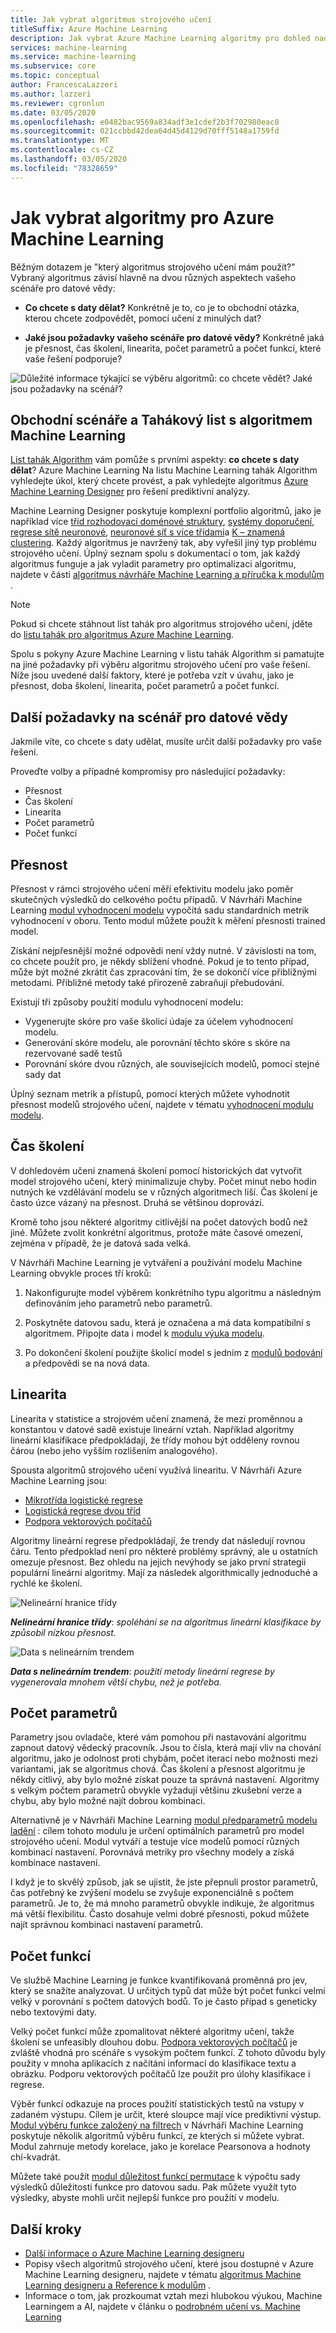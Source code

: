 ```yaml
---
title: Jak vybrat algoritmus strojového učení
titleSuffix: Azure Machine Learning
description: Jak vybrat Azure Machine Learning algoritmy pro dohled nad clustery, klasifikací nebo regresní experimenty v režimu pod dohledem.
services: machine-learning
ms.service: machine-learning
ms.subservice: core
ms.topic: conceptual
author: FrancescaLazzeri
ms.author: lazzeri
ms.reviewer: cgronlun
ms.date: 03/05/2020
ms.openlocfilehash: e0482bac9569a834adf3e1cdef2b3f702980eac0
ms.sourcegitcommit: 021ccbbd42dea64d45d4129d70fff5148a1759fd
ms.translationtype: MT
ms.contentlocale: cs-CZ
ms.lasthandoff: 03/05/2020
ms.locfileid: "78328659"
---
```

# <a name="how-to-select-algorithms-for-azure-machine-learning"></a>Jak vybrat algoritmy pro Azure Machine Learning

Běžným dotazem je "který algoritmus strojového učení mám použít?" Vybraný algoritmus závisí hlavně na dvou různých aspektech vašeho scénáře pro datové vědy:

 - **Co chcete s daty dělat?** Konkrétně je to, co je to obchodní otázka, kterou chcete zodpovědět, pomocí učení z minulých dat?

 - **Jaké jsou požadavky vašeho scénáře pro datové vědy?** Konkrétně jaká je přesnost, čas školení, linearita, počet parametrů a počet funkcí, které vaše řešení podporuje?

 ![Důležité informace týkající se výběru algoritmů: co chcete vědět? Jaké jsou požadavky na scénář?](./media/how-to-select-algorithms/how-to-select-algorithms.png)

## <a name="business-scenarios-and-the-machine-learning-algorithm-cheat-sheet"></a>Obchodní scénáře a Tahákový list s algoritmem Machine Learning

[List tahák Algorithm](https://docs.microsoft.com/azure/machine-learning/algorithm-cheat-sheet?WT.mc_id=docs-article-lazzeri) vám pomůže s prvními aspekty: **co chcete s daty dělat**? Azure Machine Learning Na listu Machine Learning tahák Algorithm vyhledejte úkol, který chcete provést, a pak vyhledejte algoritmus [Azure Machine Learning Designer](https://docs.microsoft.com/azure/machine-learning/concept-designer?WT.mc_id=docs-article-lazzeri) pro řešení prediktivní analýzy. 

Machine Learning Designer poskytuje komplexní portfolio algoritmů, jako je například více [tříd rozhodovací doménové struktury](https://docs.microsoft.com/azure/machine-learning/algorithm-module-reference/multiclass-decision-forest?WT.mc_id=docs-article-lazzeri), [systémy doporučení](https://docs.microsoft.com/azure/machine-learning/algorithm-module-reference/evaluate-recommender?WT.mc_id=docs-article-lazzeri), [regrese sítě neuronové](https://docs.microsoft.com/azure/machine-learning/algorithm-module-reference/neural-network-regression?WT.mc_id=docs-article-lazzeri), [neuronové síť s více třídami](https://docs.microsoft.com/azure/machine-learning/algorithm-module-reference/multiclass-neural-network?WT.mc_id=docs-article-lazzeri)a [K – znamená clustering](https://docs.microsoft.com/azure/machine-learning/algorithm-module-reference/k-means-clustering?WT.mc_id=docs-article-lazzeri). Každý algoritmus je navržený tak, aby vyřešil jiný typ problému strojového učení. Úplný seznam spolu s dokumentací o tom, jak každý algoritmus funguje a jak vyladit parametry pro optimalizaci algoritmu, najdete v části [algoritmus návrháře Machine Learning a příručka k modulům](https://docs.microsoft.com/azure/machine-learning/algorithm-module-reference/module-reference?WT.mc_id=docs-article-lazzeri) .

> [!NOTE]
> Pokud si chcete stáhnout list tahák pro algoritmus strojového učení, jděte do [listu tahák pro algoritmus Azure Machine Learning](https://docs.microsoft.com/azure/machine-learning/algorithm-cheat-sheet?WT.mc_id=docs-article-lazzeri).
> 
> 

Spolu s pokyny Azure Machine Learning v listu tahák Algorithm si pamatujte na jiné požadavky při výběru algoritmu strojového učení pro vaše řešení. Níže jsou uvedené další faktory, které je potřeba vzít v úvahu, jako je přesnost, doba školení, linearita, počet parametrů a počet funkcí.

## <a name="additional-requirements-for-a-data-science-scenario"></a>Další požadavky na scénář pro datové vědy

Jakmile víte, co chcete s daty udělat, musíte určit další požadavky pro vaše řešení. 

Proveďte volby a případné kompromisy pro následující požadavky:

- Přesnost
- Čas školení
- Linearita
- Počet parametrů
- Počet funkcí

## <a name="accuracy"></a>Přesnost

Přesnost v rámci strojového učení měří efektivitu modelu jako poměr skutečných výsledků do celkového počtu případů. V Návrháři Machine Learning [modul vyhodnocení modelu](https://docs.microsoft.com/azure/machine-learning/algorithm-module-reference/evaluate-model?WT.mc_id=docs-article-lazzeri) vypočítá sadu standardních metrik vyhodnocení v oboru. Tento modul můžete použít k měření přesnosti trained model.

Získání nejpřesnější možné odpovědi není vždy nutné. V závislosti na tom, co chcete použít pro, je někdy sblížení vhodné. Pokud je to tento případ, může být možné zkrátit čas zpracování tím, že se dokončí více přibližnými metodami. Přibližné metody také přirozeně zabraňují přebudování.

Existují tři způsoby použití modulu vyhodnocení modelu:

- Vygenerujte skóre pro vaše školicí údaje za účelem vyhodnocení modelu.
- Generování skóre modelu, ale porovnání těchto skóre s skóre na rezervované sadě testů
- Porovnání skóre dvou různých, ale souvisejících modelů, pomocí stejné sady dat

Úplný seznam metrik a přístupů, pomocí kterých můžete vyhodnotit přesnost modelů strojového učení, najdete v tématu [vyhodnocení modulu modelu](https://docs.microsoft.com/azure/machine-learning/algorithm-module-reference/evaluate-model?WT.mc_id=docs-article-lazzeri).

## <a name="training-time"></a>Čas školení

V dohledovém učení znamená školení pomocí historických dat vytvořit model strojového učení, který minimalizuje chyby. Počet minut nebo hodin nutných ke vzdělávání modelu se v různých algoritmech liší. Čas školení je často úzce vázaný na přesnost. Druhá se většinou doprovází. 

Kromě toho jsou některé algoritmy citlivější na počet datových bodů než jiné. Můžete zvolit konkrétní algoritmus, protože máte časové omezení, zejména v případě, že je datová sada velká.

V Návrháři Machine Learning je vytváření a používání modelu Machine Learning obvykle proces tří kroků:

1.  Nakonfigurujte model výběrem konkrétního typu algoritmu a následným definováním jeho parametrů nebo parametrů. 

2.  Poskytněte datovou sadu, která je označena a má data kompatibilní s algoritmem. Připojte data i model k [modulu výuka modelu](https://docs.microsoft.com/azure/machine-learning/algorithm-module-reference/train-model?WT.mc_id=docs-article-lazzeri).

3.  Po dokončení školení použijte školicí model s jedním z [modulů bodování](https://docs.microsoft.com/azure/machine-learning/algorithm-module-reference/score-model?WT.mc_id=docs-article-lazzeri) a předpovědi se na nová data.

## <a name="linearity"></a>Linearita

Linearita v statistice a strojovém učení znamená, že mezi proměnnou a konstantou v datové sadě existuje lineární vztah. Například algoritmy lineární klasifikace předpokládají, že třídy mohou být odděleny rovnou čárou (nebo jeho vyšším rozlišením analogového).

Spousta algoritmů strojového učení využívá linearitu. V Návrháři Azure Machine Learning jsou: 

- [Mikrotřída logistické regrese](https://docs.microsoft.com/azure/machine-learning/algorithm-module-reference/multiclass-logistic-regression?WT.mc_id=docs-article-lazzeri)
- [Logistická regrese dvou tříd](https://docs.microsoft.com/azure/machine-learning/algorithm-module-reference/two-class-logistic-regression?WT.mc_id=docs-article-lazzeri)
- [Podpora vektorových počítačů](https://docs.microsoft.com/azure/machine-learning/algorithm-module-reference/two-class-support-vector-machine?WT.mc_id=docs-article-lazzeri)  

Algoritmy lineární regrese předpokládají, že trendy dat následují rovnou čáru. Tento předpoklad není pro některé problémy správný, ale u ostatních omezuje přesnost. Bez ohledu na jejich nevýhody se jako první strategii populární lineární algoritmy. Mají za následek algorithmically jednoduché a rychlé ke školení.

![Nelineární hranice třídy](./media/how-to-select-algorithms/nonlinear-class-boundary.png)

***Nelineární hranice třídy***: *spoléhání se na algoritmus lineární klasifikace by způsobil nízkou přesnost.*

![Data s nelineárním trendem](./media/how-to-select-algorithms/nonlinear-trend.png)

***Data s nelineárním trendem***: *použití metody lineární regrese by vygenerovala mnohem větší chybu, než je potřeba.*

## <a name="number-of-parameters"></a>Počet parametrů

Parametry jsou ovladače, které vám pomohou při nastavování algoritmu zapnout datový vědecký pracovník. Jsou to čísla, která mají vliv na chování algoritmu, jako je odolnost proti chybám, počet iterací nebo možnosti mezi variantami, jak se algoritmus chová. Čas školení a přesnost algoritmu je někdy citlivý, aby bylo možné získat pouze ta správná nastavení. Algoritmy s velkým počtem parametrů obvykle vyžadují většinu zkušební verze a chybu, aby bylo možné najít dobrou kombinaci.

Alternativně je v Návrháři Machine Learning [modul předparametrů modelu ladění](https://docs.microsoft.com/azure/machine-learning/algorithm-module-reference/tune-model-hyperparameters?WT.mc_id=docs-article-lazzeri) : cílem tohoto modulu je určení optimálních parametrů pro model strojového učení. Modul vytváří a testuje více modelů pomocí různých kombinací nastavení. Porovnává metriky pro všechny modely a získá kombinace nastavení. 

I když je to skvělý způsob, jak se ujistit, že jste přepnuli prostor parametrů, čas potřebný ke zvýšení modelu se zvyšuje exponenciálně s počtem parametrů. Je to, že má mnoho parametrů obvykle indikuje, že algoritmus má větší flexibilitu. Často dosahuje velmi dobré přesnosti, pokud můžete najít správnou kombinaci nastavení parametrů.

## <a name="number-of-features"></a>Počet funkcí

Ve službě Machine Learning je funkce kvantifikovaná proměnná pro jev, který se snažíte analyzovat. U určitých typů dat může být počet funkcí velmi velký v porovnání s počtem datových bodů. To je často případ s geneticky nebo textovými daty. 

Velký počet funkcí může zpomalitovat některé algoritmy učení, takže školení se unfeasibly dlouhou dobu. [Podpora vektorových počítačů](https://docs.microsoft.com/azure/machine-learning/algorithm-module-reference/two-class-support-vector-machine?WT.mc_id=docs-article-lazzeri) je zvláště vhodná pro scénáře s vysokým počtem funkcí. Z tohoto důvodu byly použity v mnoha aplikacích z načítání informací do klasifikace textu a obrázku. Podporu vektorových počítačů lze použít pro úlohy klasifikace i regrese.

Výběr funkcí odkazuje na proces použití statistických testů na vstupy v zadaném výstupu. Cílem je určit, které sloupce mají více prediktivní výstup. [Modul výběru funkce založený na filtrech](https://docs.microsoft.com/azure/machine-learning/algorithm-module-reference/filter-based-feature-selection?WT.mc_id=docs-article-lazzeri) v Návrháři Machine Learning poskytuje několik algoritmů výběru funkcí, ze kterých si můžete vybrat. Modul zahrnuje metody korelace, jako je korelace Pearsonova a hodnoty chí-kvadrát.

Můžete také použít [modul důležitost funkcí permutace](https://docs.microsoft.com/azure/machine-learning/algorithm-module-reference/permutation-feature-importance?WT.mc_id=docs-article-lazzeri) k výpočtu sady výsledků důležitosti funkce pro datovou sadu. Pak můžete využít tyto výsledky, abyste mohli určit nejlepší funkce pro použití v modelu.


## <a name="next-steps"></a>Další kroky

 - [Další informace o Azure Machine Learning designeru](https://docs.microsoft.com/azure/machine-learning/service/concept-designer?WT.mc_id=docs-article-lazzeri)
 - Popisy všech algoritmů strojového učení, které jsou dostupné v Azure Machine Learning designeru, najdete v tématu [algoritmus Machine Learning designeru a Reference k modulům](https://docs.microsoft.com/azure/machine-learning/algorithm-module-reference/module-reference?WT.mc_id=docs-article-lazzeri) .
 - Informace o tom, jak prozkoumat vztah mezi hlubokou výukou, Machine Learningem a AI, najdete v článku o [podrobném učení vs. Machine Learning](https://docs.microsoft.com/azure/machine-learning/service/concept-deep-learning-vs-machine-learning?WT.mc_id=docs-article-lazzeri)
